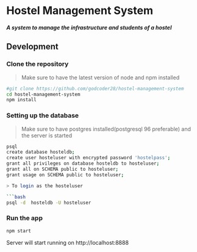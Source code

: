 # Hostel Management System

***A system to manage the infrastructure and students of a hostel***

## Development

### Clone the repository

> Make sure to have the latest version of node and npm installed

```bash
#git clone https://github.com/godcoder28/hostel-management-system
cd hostel-management-system
npm install
```  

### Setting up the database

> Make sure to have postgres installed(postgresql 96 preferable) and the server is started

```bash
psql
create database hosteldb;
create user hosteluser with encrypted password 'hostelpass';
grant all privileges on database hosteldb to hosteluser;
grant all on SCHEMA public to hosteluser;
grant usage on SCHEMA public to hosteluser;

> To login as the hosteluser

```bash
psql -d  hosteldb -U hosteluser
``` 

### Run the app

```bash
npm start
```

Server will start running on http://localhost:8888
